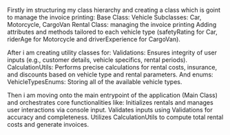 Firstly im structuring my class hierarchy and creating a class which is goint to manage the invoice printing:
Base Class: Vehicle
Subclasses: Car, Motorcycle, CargoVan 
Rental Class: managing the invoice printing
Adding attributes and methods tailored to each vehicle type (safetyRating for Car, riderAge for Motorcycle and driverExperience for CargoVan).

After i am creating utility classes for:
  Validations: Ensures integrity of user inputs (e.g., customer details, vehicle specifics, rental periods).
  CalculationUtils: Performs precise calculations for rental costs, insurance, and discounts based on vehicle type and rental parameters.
And enums:
  VehicleTypesEnums: Storing all of the available vehicle types.

Then i am moving onto the main entrypoint of the application (Main Class) and orchestrates core functionalities like:
  Initializes rentals and manages user interactions via console input.
  Validates inputs using Validations for accuracy and completeness.
  Utilizes CalculationUtils to compute total rental costs and generate invoices.

